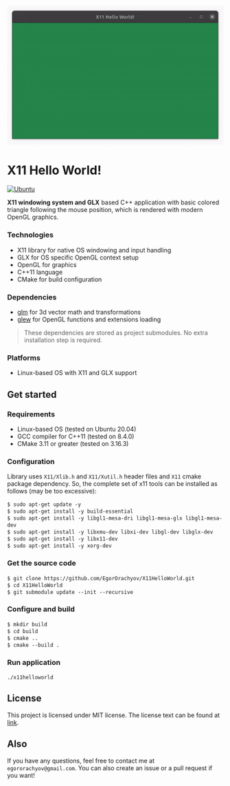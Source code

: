 ![app](https://github.com/EgorOrachyov/X11HelloWorld/blob/main/docs/pictures/application.gif?raw=true)

# X11 Hello World!

[![Ubuntu](https://github.com/EgorOrachyov/X11HelloWorld/actions/workflows/ubuntu.yml/badge.svg)](https://github.com/EgorOrachyov/X11HelloWorld/actions/workflows/ubuntu.yml)

**X11 windowing system and GLX** based C++ application with basic colored
triangle following the mouse position, which is rendered with modern OpenGL graphics.

### Technologies

- X11 library for native OS windowing and input handling
- GLX for OS specific OpenGL context setup
- OpenGL for graphics
- C++11 language
- CMake for build configuration

### Dependencies

- [glm](https://github.com/g-truc/glm) for 3d vector math and transformations
- [glew](https://github.com/Perlmint/glew-cmake) for OpenGL functions and extensions loading

> These dependencies are stored as project submodules.
> No extra installation step is required.

### Platforms

- Linux-based OS with X11 and GLX support

## Get started

### Requirements

- Linux-based OS (tested on Ubuntu 20.04)
- GCC compiler for C++11 (tested on 8.4.0)
- CMake 3.11 or greater (tested on 3.16.3)

### Configuration

Library uses `X11/Xlib.h` and `X11/Xutil.h` header files and `X11` cmake package dependency.
So, the complete set of x11 tools can be installed as follows (may be too excessive):

```shell script
$ sudo apt-get update -y
$ sudo apt-get install -y build-essential
$ sudo apt-get install -y libgl1-mesa-dri libgl1-mesa-glx libgl1-mesa-dev
$ sudo apt-get install -y libxmu-dev libxi-dev libgl-dev libglx-dev
$ sudo apt-get install -y libx11-dev
$ sudo apt-get install -y xorg-dev
```

### Get the source code

```shell script
$ git clone https://github.com/EgorOrachyov/X11HelloWorld.git
$ cd X11HelloWorld
$ git submodule update --init --recursive
```

### Configure and build

```shell script
$ mkdir build
$ cd build
$ cmake ..
$ cmake --build .
```

### Run application

```shell script
./x11helloworld
```

## License

This project is licensed under MIT license. The license text can be found at 
[link](https://github.com/EgorOrachyov/X11HelloWorld/blob/main/LICENSE.md).

## Also

If you have any questions, feel free to contact me at `egororachyov@gmail.com`.
You can also create an issue or a pull request if you want!

